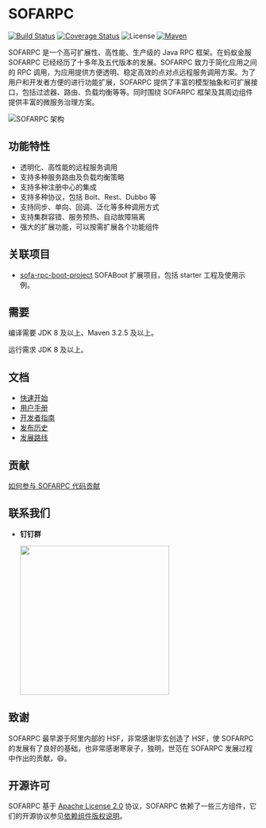 # SOFARPC

[![Build Status](https://travis-ci.org/sofastack/sofa-rpc.svg?branch=master)](https://travis-ci.org/sofastack/sofa-rpc)
[![Coverage Status](https://codecov.io/gh/sofastack/sofa-rpc/branch/master/graph/badge.svg)](https://codecov.io/gh/sofastack/sofa-rpc)
![License](https://img.shields.io/badge/license-Apache--2.0-green.svg)
[![Maven](https://img.shields.io/github/release/sofastack/sofa-rpc.svg)](https://github.com/sofastack/sofa-rpc/releases)

SOFARPC 是一个高可扩展性、高性能、生产级的 Java RPC 框架。在蚂蚁金服 SOFARPC 已经经历了十多年及五代版本的发展。SOFARPC 致力于简化应用之间的 RPC 调用，为应用提供方便透明、稳定高效的点对点远程服务调用方案。为了用户和开发者方便的进行功能扩展，SOFARPC 提供了丰富的模型抽象和可扩展接口，包括过滤器、路由、负载均衡等等。同时围绕 SOFARPC 框架及其周边组件提供丰富的微服务治理方案。

![SOFARPC 架构](https://gw.alipayobjects.com/zos/nemopainter_prod/ceceffa8-d0bf-4a2a-a57a-2998544b3d8a/sofastack-sofa-rpc-en_US/resources-home_1.png)

## 功能特性

- 透明化、高性能的远程服务调用
- 支持多种服务路由及负载均衡策略
- 支持多种注册中心的集成
- 支持多种协议，包括 Bolt、Rest、Dubbo 等
- 支持同步、单向、回调、泛化等多种调用方式
- 支持集群容错、服务预热、自动故障隔离
- 强大的扩展功能，可以按需扩展各个功能组件

## 关联项目

- [sofa-rpc-boot-project](https://github.com/sofastack/sofa-rpc-boot-projects) SOFABoot 扩展项目，包括 starter 工程及使用示例。

## 需要

编译需要 JDK 8 及以上、Maven 3.2.5 及以上。

运行需求 JDK 8 及以上。

## 文档

- [快速开始](http://www.sofastack.tech/sofa-rpc/docs/Getting-Started-With-SOFA-Boot)
- [用户手册](http://www.sofastack.tech/sofa-rpc/docs/Programming)
- [开发者指南](http://www.sofastack.tech/sofa-rpc/docs/How-To-Build)
- [发布历史](http://www.sofastack.tech/sofa-rpc/docs/ReleaseNotes)
- [发展路线](http://www.sofastack.tech/sofa-rpc/docs/RoadMap)

## 贡献

[如何参与 SOFARPC 代码贡献](http://www.sofastack.tech/sofa-rpc/docs/Contributing)


## 联系我们

- **钉钉群**

  <img src="https://gw.alipayobjects.com/mdn/sofastack/afts/img/A*VEttSbQSXzUAAAAAAAAAAABjARQnAQ"  height="300" width="300">

## 致谢

SOFARPC 最早源于阿里内部的 HSF，非常感谢毕玄创造了 HSF，使 SOFARPC 的发展有了良好的基础，也非常感谢寒泉子，独明，世范在 SOFARPC 发展过程中作出的贡献，😄。

## 开源许可

SOFARPC 基于 [Apache License 2.0](https://github.com/sofastack/sofa-rpc/blob/master/LICENSE) 协议，SOFARPC 依赖了一些三方组件，它们的开源协议参见[依赖组件版权说明](http://www.sofastack.tech/sofa-rpc/docs/NOTICE)。
